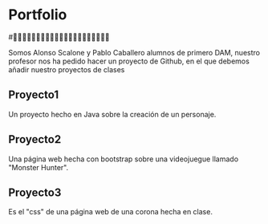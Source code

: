 # Portfolio
#🚀🚀🚀🚀🚀🚀🚀🚀🚀🚀🚀🚀🚀🚀🚀🚀🚀🚀🚀🚀🚀

Somos Alonso Scalone y Pablo Caballero alumnos de primero DAM, nuestro profesor nos ha pedido hacer un proyecto de Github, en el que debemos añadir nuestro proyectos de clases

## Proyecto1
Un proyecto hecho en Java sobre la creación de un personaje.
## Proyecto2
Una página web hecha con bootstrap sobre una videojuegue llamado "Monster Hunter".

## Proyecto3
Es el "css" de una página web de una corona hecha en clase.
